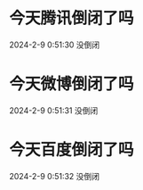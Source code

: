 # 今天腾讯倒闭了吗

2024-2-9 0:51:30 没倒闭

# 今天微博倒闭了吗

2024-2-9 0:51:31 没倒闭

# 今天百度倒闭了吗

2024-2-9 0:51:32 没倒闭

